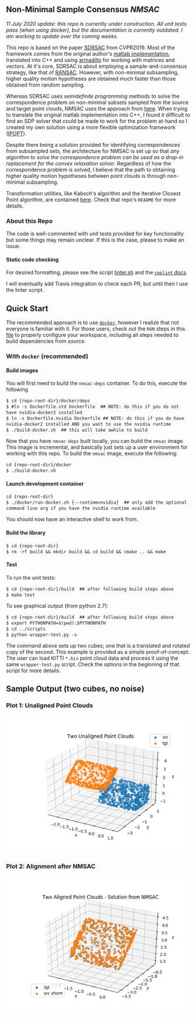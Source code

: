 ## Non-Minimal Sample Consensus _NMSAC_

_11 July 2020 update: this repo is currently under construction.  All unit tests pass (when using docker), but the documentation is currently outdated.  I am working to update over the coming weeks._

This repo is based on the paper [SDRSAC](https://arxiv.org/abs/1904.03483) from CVPR2019.  Most of the framework comes from the original author's [matlab implementation](https://github.com/intellhave/SDRSAC), translated into C++ and using [armadillo](http://arma.sourceforge.net/) for working with matrices and vectors.  At it's core, SDRSAC is about employing a sample-and-consensus strategy, like that of [RANSAC](https://en.wikipedia.org/wiki/Random_sample_consensus).  However, with non-minimal subsampling, higher quality motion hypotheses are obtained much faster than those obtained from random sampling.

Whereas SDRSAC uses _semidefinite programming_ methods to solve the correspondence problem on non-minimal subsets sampled from the source and target point clouds, NMSAC uses the approach from [here](https://github.com/jwdinius/point-registration-with-relaxation).  When trying to translate the original matlab implementation into C++, I found it difficult to find an SDP solver that could be made to work for the problem at-hand so I created my own solution using a more flexible optimization framework ([IPOPT](https://github.com/coin-or/Ipopt)).

Despite there being a solution provided for identifying correspondences from subsampled sets, the architecture for NMSAC is set up so that _any algorithm to solve the correspondence problem can be used as a drop-in replacement for the convex relaxation solver_.  Regardless of how the correspondence problem is solved, I believe that the path to obtaining higher quality motion hypotheses between point clouds is through non-minimal subsampling.

Transformation utilities, like Kabsch's algorithm and the Iterative Closest Point algorithm, are contained [here](https://github.com/jwdinius/point-registration-with-relaxation).  Check that repo's `README` for more details.

### About this Repo
The code is well-commented with unit tests provided for key functionality but some things may remain unclear.  If this is the case, please to make an issue.

#### Static code checking
For desired formatting, please see the script [linter.sh](scripts/linter.sh) and the [`cpplint` docs](https://github.com/cpplint/cpplint).

I will eventually add Travis integration to check each PR, but until then I use the linter script.
## Quick Start

The recommended approach is to use [`docker`](https://docs.docker.com/install/linux/docker-ce/ubuntu/), however I realize that not everyone is familiar with it.  For those users, check out the `RUN` steps in this [file](docker/deps/Dockerfile.std) to properly configure your workspace, including all steps needed to build dependencies from source.

### With `docker` (recommended)
#### Build images
You will first need to build the `nmsac-deps` container.  To do this, execute the following

```shell
$ cd {repo-root-dir}/docker/deps
$ #ln -s Dockerfile.std Dockerfile  ## NOTE: do this if you do not have nvidia-docker2 installed
$ ln -s Dockerfile.nvidia Dockerfile ## NOTE: do this if you do have nvidia-docker2 installed AND you want to use the nvidia runtime
$ ./build-docker.sh  ## this will take awhile to build
```

Now that you have `nmsac-deps` built locally, you can build the `nmsac` image.  This image is incremental, and basically just sets up a user environment for working with this repo.  To build the `nmsac` image, execute the following:

```shell
cd {repo-root-dir}/docker
$ ./build-docker.sh
```

#### Launch development container

```shell
cd {repo-root-dir}
$ ./docker/run-docker.sh {--runtime=nvidia}  ## only add the optional command line arg if you have the nvidia runtime available
```

You should now have an interactive shell to work from.

#### Build the library

```shell
$ cd {repo-root-dir}
$ rm -rf build && mkdir build && cd build && cmake .. && make
```
#### Test

To run the unit tests:

```shell
$ cd {repo-root-dir}/build  ## after following build steps above
$ make test
```

To see graphical output (from python 2.7):

```shell
$ cd {repo-root-dir}/build  ## after following build steps above
$ export PYTHONPATH=$(pwd):$PYTHONPATH
$ cd ../scripts
$ python wrapper-test.py -s
```

The command above sets up two cubes; one that is a translated and rotated copy of the second.  This example is provided as a simple proof-of-concept.  The user can load KITTI `*.bin` point cloud data and process it using the same `wrapper-test.py` script.  Check the options in the beginning of that script for more details.

## Sample Output (two cubes, no noise)

### Plot 1:  Unaligned Point Clouds
![](./figures/Figure_1.png)

### Plot 2: Alignment after NMSAC
![](./figures/Figure_2.png)
